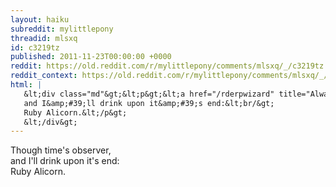 ```yaml
---
layout: haiku
subreddit: mylittlepony
threadid: mlsxq
id: c3219tz
published: 2011-11-23T00:00:00 +0000
reddit: https://old.reddit.com/r/mylittlepony/comments/mlsxq/_/c3219tz
reddit_context: https://old.reddit.com/r/mylittlepony/comments/mlsxq/_/c3219tz?context=3
html: |
   &lt;div class="md"&gt;&lt;p&gt;&lt;a href="/rderpwizard" title="Always Relevant / Walls Everclimbed Formorrow / Just Simply Derpy"&gt;&lt;/a&gt; Though time&amp;#39;s observer,&lt;br/&gt;
   and I&amp;#39;ll drink upon it&amp;#39;s end:&lt;br/&gt;
   Ruby Alicorn.&lt;/p&gt;
   &lt;/div&gt;
---
```


[](/rderpwizard "Always Relevant / Walls Everclimbed Formorrow / Just Simply Derpy") Though time's observer,  
and I'll drink upon it's end:  
Ruby Alicorn.